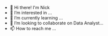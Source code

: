 - 👋 Hi there! I'm Nick
- 👀 I’m interested in ...
- 🌱 I’m currently learning ...
- 💞️ I’m looking to collaborate on Data Analyst...
- 📫 How to reach me ...

<!---
Nick2201/Nick2201 is a ✨ special ✨ repository because its `README.md` (this file) appears on your GitHub profile.
You can click the Preview link to take a look at your changes.
--->
